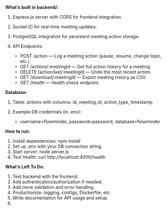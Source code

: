 **What’s built in backend/:**

1. Express.js server with CORS for frontend integration.

2. Socket.IO for real-time meeting updates.
3. PostgreSQL integration for persistent meeting action storage.
4. API Endpoints:
   - POST /action — Log a meeting action (pause, resume, change topic, etc.)
   - GET /actions/:meetingId — Get full action history for a meeting.
   - DELETE /action/last/:meetingId — Undo the most recent action.
   - GET /download/:meetingId — Export meeting history as CSV.
   - GET /health — Health check endpoint.
  
**Database:**
1. Table: actions with columns: id, meeting_id, action_type, timestamp.
2. Example DB credentials (in .env):
   
    - username=flowminder, password=password, database=flowminder

**How to run:**
1. Install dependencies: npm install
2. Set up .env with your DB connection string.
3. Start server: node server.js
4. Test health: curl http://localhost:4000/health

**What’s Left To Do:**
1. Test backend with the frontend.
2. Add authentication/authorization if needed.
3. Add more validation and error handling.
4. Productionize: logging, configs, Dockerfile, etc.
5. Write documentation for API usage and setup.
6. 
